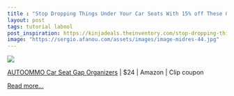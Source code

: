 ```yaml
---
title : "Stop Dropping Things Under Your Car Seats With 15% off These Gap Fillers With Added Wireless Charging Capability"
layout: post
tags: tutorial labnol
post_inspiration: https://kinjadeals.theinventory.com/stop-dropping-things-under-your-car-seats-with-15-off-1846615438
image: "https://sergio.afanou.com/assets/images/image-midres-44.jpg"
---
```


<img src="https://i.kinja-img.com/gawker-media/image/upload/s--zz8B4z7C--/c_fit,fl_progressive,q_80,w_636/be1jw18cdxjp3jqr7hdv.jpg" /><p><a data-amazonasin="B08T9QD6CW" data-amazonsubtag="[t|link[p|1846615438[a|B08T9QD6CW[au|5876237249239818746[b|lifehacker[lt|text" href="https://www.amazon.com/gp/product/B08T9QD6CW/ref=ox_sc_act_title_1?ascsubtag=ff2aebafa41258ab506289b1baed0701d2f09133&amp;psc=1&amp;smid=AN8MXESE4N09L&amp;tag=lifehackeramzn-20" data-amazontag="lifehackeramzn-20" target="_top">AUTOOMMO Car Seat Gap Organizers</a> | $24 | Amazon | Clip coupon</p><p><a href="https://kinjadeals.theinventory.com/stop-dropping-things-under-your-car-seats-with-15-off-1846615438">Read more...</a></p>